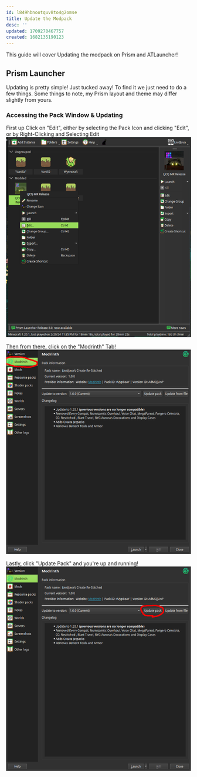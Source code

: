```yaml
---
id: l849hbnootquv8to4g2omse
title: Update the Modpack
desc: ''
updated: 1709270467757
created: 1682135190123
---
```

This guide will cover Updating the modpack on Prism and ATLauncher!

## Prism Launcher
Updating is pretty simple! Just tucked away! To find it we just need to do a few things. Some things to note, my Prism layout and theme may differ slightly from yours.

### Accessing the Pack Window & Updating
First up Click on "Edit", either by selecting the Pack Icon and clicking "Edit", or by Right-Clicking and Selecting Edit
![](2024-03-01-00-13-16.png)

Then from there, click on the "Modrinth" Tab!
![](![](/assets/images/2023-04-21-23-54-32.png).png)

Lastly, click "Update Pack" and you're up and running!
![](2024-03-01-00-21-03.png)